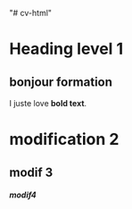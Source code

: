 "# cv-html" 


# Heading level 1 
## bonjour formation 

I juste love **bold text**.

# modification 2
## modif 3

##### modif4